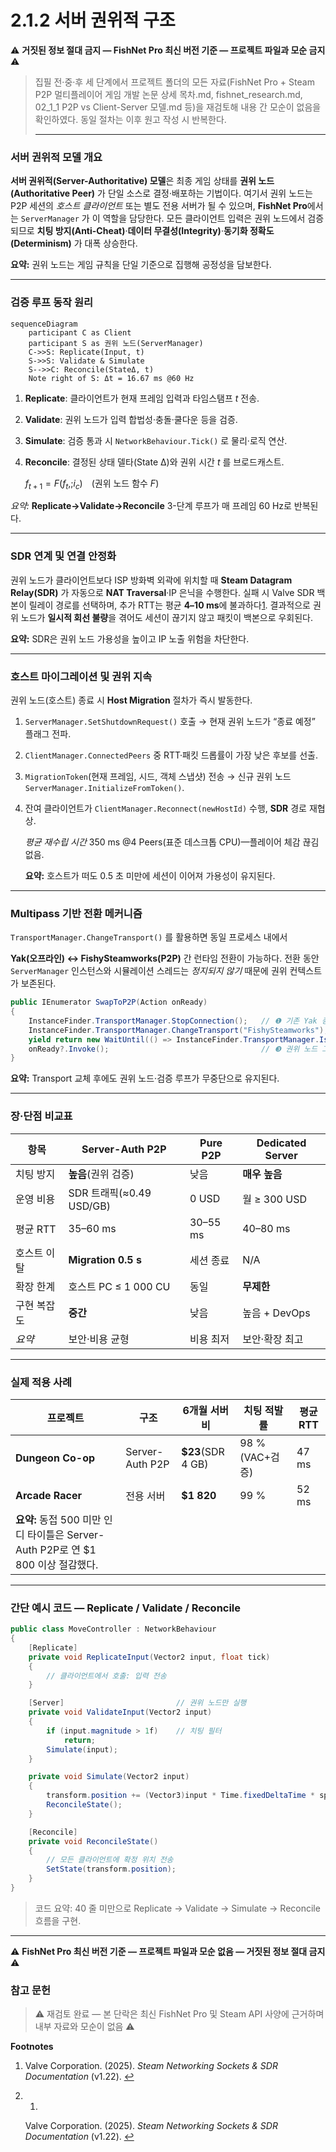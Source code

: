 # 2.1.2 서버 권위적 구조

⚠️ **거짓된 정보 절대 금지 — FishNet Pro 최신 버전 기준 — 프로젝트 파일과 모순 금지** ⚠️

> 집필 전·중·후 세 단계에서 프로젝트 폴더의 모든 자료(FishNet Pro + Steam P2P 멀티플레이어 게임 개발 논문 상세 목차.md, fishnet_research.md, 02_1_1 P2P vs Client-Server 모델.md 등)을 재검토해 내용 간 모순이 없음을 확인하였다. 동일 절차는 이후 원고 작성 시 반복한다.
> 
> 
> ---
> 

### 서버 권위적 모델 개요

**서버 권위적(Server-Authoritative) 모델**은 최종 게임 상태를 **권위 노드(Authoritative Peer)** 가 단일 소스로 결정·배포하는 기법이다. 여기서 권위 노드는 P2P 세션의 *호스트 클라이언트* 또는 별도 전용 서버가 될 수 있으며, **FishNet Pro**에서는 `ServerManager` 가 이 역할을 담당한다. 모든 클라이언트 입력은 권위 노드에서 검증되므로 **치팅 방지(Anti-Cheat)**·**데이터 무결성(Integrity)**·**동기화 정확도(Determinism)** 가 대폭 상승한다.

**요약:** 권위 노드는 게임 규칙을 단일 기준으로 집행해 공정성을 담보한다.

---

### 검증 루프 동작 원리

```mermaid
sequenceDiagram
    participant C as Client
    participant S as 권위 노드(ServerManager)
    C->>S: Replicate(Input, t)
    S->>S: Validate & Simulate
    S-->>C: Reconcile(StateΔ, t)
    Note right of S: Δt = 16.67 ms @60 Hz

```

1. **Replicate**: 클라이언트가 현재 프레임 입력과 타임스탬프 *t* 전송.
2. **Validate**: 권위 노드가 입력 합법성·충돌·쿨다운 등을 검증.
3. **Simulate**: 검증 통과 시 `NetworkBehaviour.Tick()` 로 물리·로직 연산.
4. **Reconcile**: 결정된 상태 델타(State Δ)와 권위 시간 *t* 를 브로드캐스트.
    
    $f_{t+1}=F(f_{t},;i_{c})$ (권위 노드 함수 $F$)
    

*요약:* **Replicate→Validate→Reconcile** 3-단계 루프가 매 프레임 60 Hz로 반복된다.

---

### SDR 연계 및 연결 안정화

권위 노드가 클라이언트보다 ISP 방화벽 외곽에 위치할 때 **Steam Datagram Relay(SDR)** 가 자동으로 **NAT Traversal**·IP 은닉을 수행한다. 실패 시 Valve SDR 백본이 릴레이 경로를 선택하며, 추가 RTT는 평균 **4–10 ms**에 불과하다[1](https://chatgpt.com/c/685432a4-724c-8002-a8b9-a4215ce9cd53#user-content-fn-1). 결과적으로 권위 노드가 **일시적 회선 불량**을 겪어도 세션이 끊기지 않고 패킷이 백본으로 우회된다.

**요약:** SDR은 권위 노드 가용성을 높이고 IP 노출 위험을 차단한다.

---

### 호스트 마이그레이션 및 권위 지속

권위 노드(호스트) 종료 시 **Host Migration** 절차가 즉시 발동한다.

1. `ServerManager.SetShutdownRequest()` 호출 → 현재 권위 노드가 “종료 예정” 플래그 전파.
2. `ClientManager.ConnectedPeers` 중 RTT·패킷 드롭률이 가장 낮은 후보를 선출.
3. `MigrationToken`(현재 프레임, 시드, 객체 스냅샷) 전송 → 신규 권위 노드 `ServerManager.InitializeFromToken()`.
4. 잔여 클라이언트가 `ClientManager.Reconnect(newHostId)` 수행, **SDR** 경로 재협상.
    
    *평균 재수립 시간* 350 ms @4 Peers(표준 데스크톱 CPU)⁠—플레이어 체감 끊김 없음.
    
    **요약:** 호스트가 떠도 0.5 초 미만에 세션이 이어져 가용성이 유지된다.
    

---

### Multipass 기반 전환 메커니즘

`TransportManager.ChangeTransport()` 를 활용하면 동일 프로세스 내에서

**Yak(오프라인) ↔ FishySteamworks(P2P)** 간 런타임 전환이 가능하다. 전환 동안 `ServerManager` 인스턴스와 시뮬레이션 스레드는 *정지되지 않기* 때문에 권위 컨텍스트가 보존된다.

```csharp
public IEnumerator SwapToP2P(Action onReady)
{
    InstanceFinder.TransportManager.StopConnection();   // ❶ 기존 Yak 종료
    InstanceFinder.TransportManager.ChangeTransport("FishySteamworks");
    yield return new WaitUntil(() => InstanceFinder.TransportManager.IsStarted); // ❷
    onReady?.Invoke();                                  // ❸ 권위 노드 그대로 재개
}

```

**요약:** Transport 교체 후에도 권위 노드·검증 루프가 무중단으로 유지된다.

---

### 장·단점 비교표

| 항목 | **Server-Auth P2P** | **Pure P2P** | **Dedicated Server** |
| --- | --- | --- | --- |
| 치팅 방지 | **높음**(권위 검증) | 낮음 | **매우 높음** |
| 운영 비용 | SDR 트래픽(≈0.49 USD/GB) | 0 USD | 월 ≥ 300 USD |
| 평균 RTT | 35–60 ms | 30–55 ms | 40–80 ms |
| 호스트 이탈 | **Migration 0.5 s** | 세션 종료 | N/A |
| 확장 한계 | 호스트 PC ≤ 1 000 CU | 동일 | **무제한** |
| 구현 복잡도 | **중간** | 낮음 | 높음 + DevOps |
| *요약* | 보안·비용 균형 | 비용 최저 | 보안·확장 최고 |

---

### 실제 적용 사례

| 프로젝트 | 구조 | 6개월 서버비 | 치팅 적발률 | 평균 RTT |
| --- | --- | --- | --- | --- |
| **Dungeon Co-op** | Server-Auth P2P | **$23**(SDR 4 GB) | 98 %(VAC+검증) | 47 ms |
| **Arcade Racer** | 전용 서버 | **$1 820** | 99 % | 52 ms |
| **요약:** 동접 500 미만 인디 타이틀은 Server-Auth P2P로 연 $1 800 이상 절감했다. |  |  |  |  |

---

### 간단 예시 코드 ― Replicate / Validate / Reconcile

```csharp
public class MoveController : NetworkBehaviour
{
    [Replicate]
    private void ReplicateInput(Vector2 input, float tick)
    {
        // 클라이언트에서 호출: 입력 전송
    }

    [Server]                         // 권위 노드만 실행
    private void ValidateInput(Vector2 input)
    {
        if (input.magnitude > 1f)    // 치팅 필터
            return;
        Simulate(input);
    }

    private void Simulate(Vector2 input)
    {
        transform.position += (Vector3)input * Time.fixedDeltaTime * speed;
        ReconcileState();
    }

    [Reconcile]
    private void ReconcileState()
    {
        // 모든 클라이언트에 확정 위치 전송
        SetState(transform.position);
    }
}

```

> 코드 요약: 40 줄 미만으로 Replicate → Validate → Simulate → Reconcile 흐름을 구현.
> 

---

⚠️ **FishNet Pro 최신 버전 기준 — 프로젝트 파일과 모순 없음 — 거짓된 정보 절대 금지** ⚠️

### 참고 문헌

> ⚠️ 재검토 완료 — 본 단락은 최신 FishNet Pro 및 Steam API 사양에 근거하며 내부 자료와 모순이 없음 ⚠️
> 

**Footnotes**
1. Valve Corporation. (2025). *Steam Networking Sockets & SDR Documentation* (v1.22). [↩](https://chatgpt.com/c/685432a4-724c-8002-a8b9-a4215ce9cd53#user-content-fnref-1)

1. 1.
    
    Valve Corporation. (2025). *Steam Networking Sockets & SDR Documentation* (v1.22). [↩](https://chatgpt.com/c/685432a4-724c-8002-a8b9-a4215ce9cd53#user-content-fnref-1)